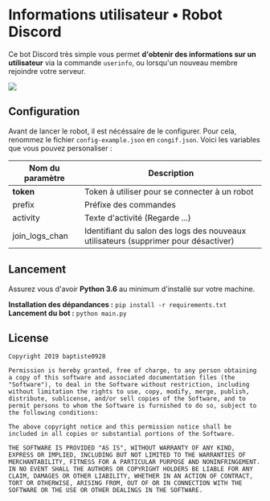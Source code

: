 # Informations utilisateur • Robot Discord

Ce bot Discord très simple vous permet **d'obtenir des informations sur un utilisateur** via la commande `userinfo`, ou lorsqu'un nouveau membre rejoindre votre serveur.

![](https://i.imgur.com/RKgSNJJ.png)

## Configuration
Avant de lancer le robot, il est nécéssaire de le configurer. Pour cela, renommez le fichier `config-example.json` en `congif.json`. Voici les variables que vous pouvez personaliser :

| Nom du paramètre | Description                                                                         |
|------------------|-------------------------------------------------------------------------------------|
| **token**        | Token à utiliser pour se connecter à un robot                                       |
| prefix           | Préfixe des commandes                                                               |
| activity         | Texte d'activité (Regarde ...)                                                      |
| join_logs_chan   | Identifiant du salon des logs des nouveaux utilisateurs (supprimer pour désactiver) |

## Lancement
Assurez vous d'avoir **Python 3.6** au minimum d'installé sur votre machine.

**Installation des dépandances :** `pip install -r requirements.txt`
**Lancement du bot :** `python main.py`

## License
```
Copyright 2019 baptiste0928

Permission is hereby granted, free of charge, to any person obtaining a copy of this software and associated documentation files (the "Software"), to deal in the Software without restriction, including without limitation the rights to use, copy, modify, merge, publish, distribute, sublicense, and/or sell copies of the Software, and to permit persons to whom the Software is furnished to do so, subject to the following conditions:

The above copyright notice and this permission notice shall be included in all copies or substantial portions of the Software.

THE SOFTWARE IS PROVIDED "AS IS", WITHOUT WARRANTY OF ANY KIND, EXPRESS OR IMPLIED, INCLUDING BUT NOT LIMITED TO THE WARRANTIES OF MERCHANTABILITY, FITNESS FOR A PARTICULAR PURPOSE AND NONINFRINGEMENT. IN NO EVENT SHALL THE AUTHORS OR COPYRIGHT HOLDERS BE LIABLE FOR ANY CLAIM, DAMAGES OR OTHER LIABILITY, WHETHER IN AN ACTION OF CONTRACT, TORT OR OTHERWISE, ARISING FROM, OUT OF OR IN CONNECTION WITH THE SOFTWARE OR THE USE OR OTHER DEALINGS IN THE SOFTWARE.
```